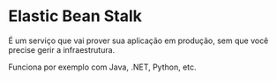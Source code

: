 # Elastic Bean Stalk

É um serviço que vai prover sua aplicação em produção, sem que você 
precise gerir a infraestrutura.

Funciona por exemplo com Java, .NET, Python, etc.
